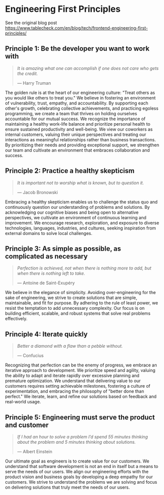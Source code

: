 # Engineering First Principles

See the original blog post https://www.tablecheck.com/en/blog/tech/frontend-engineering-first-principles/

## Principle 1: Be the developer you want to work with

> *It is amazing what one can accomplish if one does not care who gets the credit.*
>
> — Harry Truman

The golden rule is at the heart of our engineering culture: "Treat others as you would like others to treat you." We believe in fostering an environment of vulnerability, trust, empathy, and accountability. By supporting each other's growth, celebrating collective achievements, and practicing egoless programming, we create a team that thrives on holding ourselves accountable for our mutual success. We recognize the importance of maintaining a healthy work-life balance and prioritize personal health to ensure sustained productivity and well-being. We view our coworkers as internal customers, valuing their unique perspectives and treating our interactions as meaningful relationships rather than business transactions. By prioritizing their needs and providing exceptional support, we strengthen our team and cultivate an environment that embraces collaboration and success.

## Principle 2: Practice a healthy skepticism

> *It is important not to worship what is known, but to question it.*
>
> — Jacob Bronowski

Embracing a healthy skepticism enables us to challenge the status quo and continuously question our understanding of problems and solutions. By acknowledging our cognitive biases and being open to alternative perspectives, we cultivate an environment of continuous learning and improvement. We encourage research, exploration, and exposure to diverse technologies, languages, industries, and cultures, seeking inspiration from external domains to solve local challenges.

## Principle 3: As simple as possible, as complicated as necessary

> *Perfection is achieved, not when there is nothing more to add, but when there is nothing left to take.*
>
> — Antoine de Saint-Exupéry

We believe in the elegance of simplicity. Avoiding over-engineering for the sake of engineering, we strive to create solutions that are simple, maintainable, and fit for purpose. By adhering to the rule of least power, we resist the temptation to add unnecessary complexity. Our focus is on building efficient, scalable, and robust systems that solve real problems effectively.

## Principle 4: Iterate quickly

> *Better a diamond with a flaw than a pebble without.*
>
> — Confucius

Recognizing that perfection can be the enemy of progress, we embrace an iterative approach to development. We prioritize speed and agility, valuing the ability to adapt and iterate rapidly over excessive planning and premature optimization. We understand that delivering value to our customers requires setting achievable milestones, fostering a culture of experimentation, and embracing the philosophy of "better done than perfect." We iterate, learn, and refine our solutions based on feedback and real-world usage.

## Principle 5: Engineering must serve the product and customer

> *If I had an hour to solve a problem I’d spend 55 minutes thinking about the problem and 5 minutes thinking about solutions.*
>
> — Albert Einstein

Our ultimate goal as engineers is to create value for our customers. We understand that software development is not an end in itself but a means to serve the needs of our users. We align our engineering efforts with the product vision and business goals by developing a deep empathy for our customers. We strive to understand the problems we are solving and focus on delivering solutions that truly meet the needs of our users.
